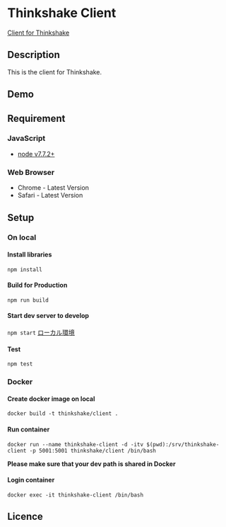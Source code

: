 Thinkshake Client
==========

[Client for Thinkshake](https://?/)

## Description
This is the client for Thinkshake.

## Demo

## Requirement
### JavaScript

- [node v7.7.2+](https://nodejs.org/)

### Web Browser

- Chrome - Latest Version
- Safari - Latest Version

## Setup

### On local
#### Install libraries
```npm install```

#### Build for Production
```npm run build```

#### Start dev server to develop
```npm start```
[ローカル環境](http://localhost:5001)

#### Test
```npm test```

### Docker

#### Create docker image on local
```docker build -t thinkshake/client .```

#### Run container
```docker run --name thinkshake-client -d -itv $(pwd):/srv/thinkshake-client -p 5001:5001 thinkshake/client /bin/bash```

**Please make sure that your dev path is shared in Docker**

#### Login container
```docker exec -it thinkshake-client /bin/bash```

## Licence
